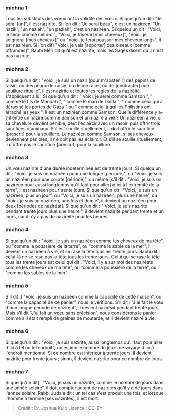 
### michna 1
Tous les substituts des vœux ont la validité des vœux. Si quelqu'un dit : "Je serai [un]", il est nazirite. Si l'on dit : "Je serai beau", c'est un naziréen. "Un nazik", "un naziah", "un paziah", c'est un naziréen. Si quelqu'un dit : "Voici, je serai comme celui-ci", "Voici, je friserai [mes cheveux]", "Voici, je soignerai [mes cheveux]" ou "Voici, je ferai pousser mes cheveux longs", il est naziréen. Si l'on dit] "Voici, je vais [apporter] des oiseaux [comme offrandes]", Rabbi Meir dit qu'il est nazirite, mais les Sages disent qu'il n'est pas nazirite.

### michna 2
Si quelqu'un dit : "Voici, je suis un nazir [pour m'abstenir] des pépins de raisin, ou des peaux de raisin, ou de me raser, ou de [contracter] une souillure rituelle", il est nazirite et toutes les règles de la naziréité s'appliquent à lui. Si quelqu'un dit : " Voici, je serai comme Samson ", " comme le fils de Manoah ", " comme le mari de Dalila ", " comme celui qui a déraciné les portes de Gaza " ou " comme celui à qui les Philistins ont arraché les yeux ", il est un naziréen comme Samson. Quelle différence y a-t-il entre un naziré comme Samson et un naziré à vie ? Un naziréen à vie, si sa chevelure devient pénible, peut l'éclaircir avec un rasoir, puis offrir trois sacrifices d'animaux. S'il est souillé rituellement, il doit offrir le sacrifice [prescrit] pour la souillure. Le naziréen comme Samson, si ses cheveux deviennent pénibles, il ne doit pas les éclaircir. Et s'il se souille rituellement, il n'offre pas le sacrifice [prescrit] pour la souillure.

### michna 3
Un vœu nazirite d'une durée indéterminée est de trente jours. Si quelqu'un dit : "Voici, je suis un naziréen pour une longue [période]", ou "Voici, je suis un naziréen pour une courte [période]", ou même [s'il dit : "Voici, je suis un naziréen pour aussi longtemps qu'il faut pour aller] d'ici à l'extrémité de la terre", il est naziréen pour trente jours. Si quelqu'un dit : "Voici, je suis un naziréen, plus un jour", ou "Voici, je suis un naziréen, plus une heure", ou "Voici, je suis un naziréen, une fois et demie", il devient un naziréen pour deux [périodes de naziréat]. Si quelqu'un dit : " Voici, je suis nazirite pendant trente jours plus une heure ", il devient nazirite pendant trente et un jours, car il n'y a pas de naziréité pour les heures.

### michna 4
Si quelqu'un dit : "Voici, je suis un naziréen comme les cheveux de ma tête", ou "comme la poussière de la terre", ou "comme le sable de la mer", il devient un naziréen à vie, et se rase la tête tous les trente jours. Rabbi dit : celui-là ne se rase pas la tête tous les trente jours. Celui qui se rase la tête tous les trente jours est celui qui dit : "Voici, il y a sur moi des naziréats comme les cheveux de ma tête", ou "comme la poussière de la terre", ou "comme les sables de la mer".

### michna 5
S'il dit :] "Voici, je suis un naziréen comme la capacité de cette maison", ou "comme la capacité de ce panier", nous le vérifions. S'il dit : "J'ai fait le vœu d'une longue période de naziréat", il devient naziréat pendant trente jours. Mais s'il dit "J'ai fait un voeu sans précision", nous considérons le panier comme s'il était rempli de graines de moutarde, et il devient naziré à vie.

### michna 6
Si quelqu'un dit : "Voici, je suis nazirite, aussi longtemps qu'il faut pour aller d'ici à tel ou tel endroit", on estime le nombre de jours de voyage d'ici à l'endroit mentionné. Si ce nombre est inférieur à trente jours, il devient nazirite pour trente jours ; sinon, il devient nazirite pour ce nombre de jours.

### michna 7
Si quelqu'un dit] : "Voici, je suis un nazirite, comme le nombre de jours dans une année solaire", il doit compter autant de nazirites qu'il y a de jours dans l'année solaire. Rabbi Juda a dit : un tel cas s'est produit une fois, et lorsque l'homme a terminé [ses nazirites], il est mort.

>Crédit : Dr. Joshua Kulp
>Licence : CC-BY